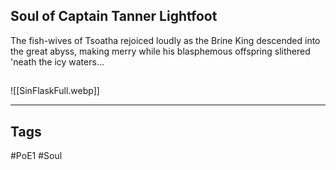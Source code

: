 ## Soul of Captain Tanner Lightfoot
The fish-wives of Tsoatha rejoiced loudly as
the Brine King descended into the great abyss,
making merry while his blasphemous offspring
slithered 'neath the icy waters...

##
![[SinFlaskFull.webp]]

---
## Tags
#PoE1 
#Soul